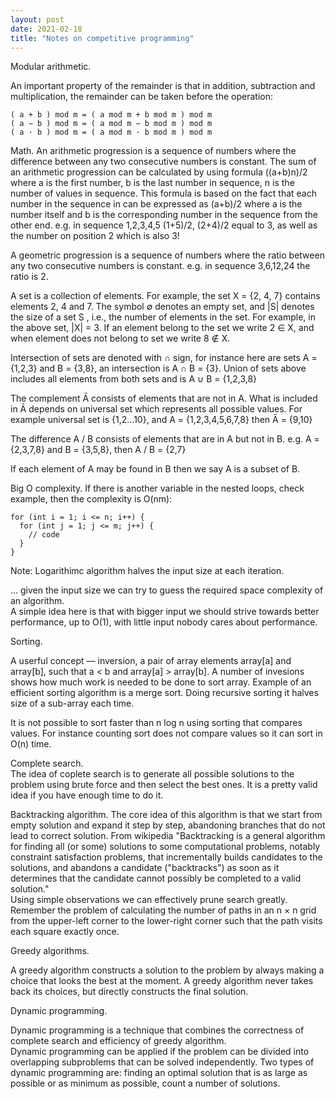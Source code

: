 ```yaml
---
layout: post
date: 2021-02-18
title: "Notes on competitive programming"
---
```


Modular arithmetic. 

An important property of the remainder is that in addition, subtraction and
multiplication, the remainder can be taken before the operation:
```
( a + b ) mod m = ( a mod m + b mod m ) mod m
( a − b ) mod m = ( a mod m − b mod m ) mod m
( a · b ) mod m = ( a mod m · b mod m ) mod m
```

Math. 
An arithmetic progression is a sequence of numbers where the difference between any two consecutive numbers is constant. 
The sum of an arithmetic progression can be calculated by using formula ((a+b)n)/2 where a is the first number, b is the
last number in sequence, n is the number of values in sequence. This formula is based on the fact that each number in
the sequence in can be expressed as (a+b)/2 where a is the number itself and b is the corresponding number in the
sequence from the other end. e.g. in sequence 1,2,3,4,5 (1+5)/2, (2+4)/2 equal to 3, as well as the number on position 2
which is also 3!

A geometric progression is a sequence of numbers where the ratio between any two consecutive numbers is constant. e.g.
in sequence 3,6,12,24 the ratio is 2. 

A set is a collection of elements. For example, the set X = {2, 4, 7} contains elements 2, 4 and 7. The symbol ∅ denotes 
an empty set, and |S| denotes the size of a set S , i.e., the number of elements in the set. For example, in the above 
set, |X| = 3. If an element belong to the set we write 2 ∈ X, and when element does not belong to set we write 8 ∉ X. 

Intersection of sets are denoted with ∩ sign, for instance here are sets A = {1,2,3} and B = {3,8}, an intersection is A
∩ B = {3}. Union of sets above includes all elements from both sets and is A ∪ B = {1,2,3,8} 

The complement Ā consists of elements that are not in A. What is included in Ā depends on universal set which represents
all possible values. For example universal set is {1,2...10}, and A = {1,2,3,4,5,6,7,8} then Ā = {9,10} 

The difference A / B consists of elements that are in A but not in B. e.g. A = {2,3,7,8} and B = {3,5,8}, then A / B =
{2,7}

If each element of A may be found in B then we say A is a subset of B. 

Big O complexity.
If there is another variable in the nested loops, check example, then the complexity is O(nm):
```
for (int i = 1; i <= n; i++) {
  for (int j = 1; j <= m; j++) {
    // code
  }
}
```
Note: Logarithimc algorithm halves the input size at each iteration. 

... given the input size we can try to guess the required space complexity of an algorithm.  
A simple idea here is that with bigger input we should strive towards better performance, up to O(1),
with little input nobody cares about performance. 

Sorting.

A userful concept — inversion, a pair of array elements array[a] and array[b], such that a < b and array[a] > array[b].
A number of invesions shows how much work is needed to be done to sort array. 
Example of an efficient sorting algorithm is a merge sort. Doing recursive sorting it halves size of a sub-array each
time. 

It is not possible to sort faster than n log n using sorting that compares values. 
For instance counting sort does not compare values so it can sort in O(n) time.  

Complete search.  
The idea of coplete search is to generate all possible solutions to the problem using brute force and then select the
best ones. It is a pretty valid idea if you have enough time to do it.

Backtracking algorithm. The core idea of this algorithm is that we start from empty solution and expand it step by step,
abandoning branches that do not lead to correct solution. From wikipedia "Backtracking is a general algorithm for finding
all (or some) solutions to some computational problems, notably constraint satisfaction problems, that incrementally
builds candidates to the solutions, and abandons a candidate ("backtracks") as soon as it determines that the candidate
cannot possibly be completed to a valid solution."  
Using simple observations we can effectively prune search greatly. Remember the problem of calculating the number of paths in an n × n grid from the upper-left corner to the lower-right corner such that the path visits each square exactly once.

Greedy algorithms. 

A greedy algorithm constructs a solution to the problem by always making a choice that looks the best at the moment. A
greedy algorithm never takes back its choices, but directly constructs the final solution.

Dynamic programming.

Dynamic programming is a technique that combines the correctness of complete search and efficiency of greedy algorithm.  
Dynamic programming can be applied if the problem can be divided into overlapping subproblems that can be solved
independently. Two types of dynamic programming are: finding an optimal solution that is as large as
possible or as minimum as possible, count a number of solutions. 








